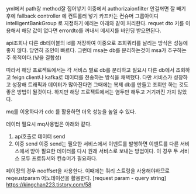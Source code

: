 yml에서 path랑 method잘 집어넣기
이중에서 authorizaionfilter 안걸꺼면 잘 빼기
후에 fallback controller 에 컨트롤러 넣기
카프카는 컨슈머 그룹아이디 intelligentBankGroup 로 지정하기
에러는 아래와 같이 처리한다.
requet dto 키를 이용해서 해당 값이 없다면
errordto를 꺼내서 메세지를 바인딩 받으면된다.

api조회나 다른 db테이블의 id를 저장하여 이중으로 조회쿼리를 날리는 방식은 성능에 좋지 않다.
당연히 조인이 빠르다.
그런데 msa는 db를 분리하는것이 msa가 추구하는 주 목적이다.(낮을 결합성)

따라서 해당 프로젝트에서는 각 서비스 별로 db를 분리하고 필요시 다른 db에서 조회하고 feign client나 kafka로 데이터를 전송하는 방식을 채택했다.
다만 서비스가 성장하고 성장해 트래픽과 데이터가 많아진다면 그때에는 복제 db를 만들고 조회만 하는 것도 좋은 방법이 될것이다.
하지만 해당 프로젝트에서는 염두만 해두고 거기까진 가지 않았다.

mq를 이용하다가 cdc 를 활용하면 더욱 성능을 높일 수 있다.

데이터 필요시 mq사용법은 아래와 같다.
1. api호출로 데이터 send
2. 이중 send
   이중 send는 필요한 서비스에서 이벤트를 발행하면 이벤트를 다른 서비스에서 받아 필요한 데이터를 다시 원래 서비스로 보내는 방법이다.
   이 경우 두 서비스 모두 프로듀서와 컨슈머가 필요하다.

페이징의 경우 nooffset을 사용한다.
이때에는 쿼리 스트링을 사용해야하므로 reqeustparam 어노테이션을 활용한다.
[request param - query string]
https://kingchan223.tistory.com/58